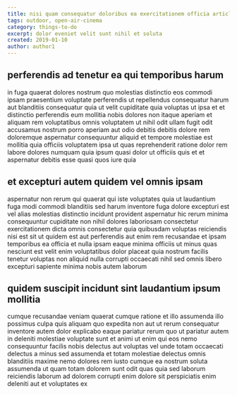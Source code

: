 ```yaml
---
title: nisi quam consequatur doloribus ea exercitationem officia article 6806
tags: outdoor, open-air-cinema
category: things-to-do
excerpt: dolor eveniet velit sunt nihil et soluta
created: 2019-01-10
author: author1
---
```


## perferendis ad tenetur ea qui temporibus harum

in fuga quaerat dolores nostrum quo molestias distinctio eos commodi ipsam praesentium voluptate perferendis ut repellendus consequatur harum aut blanditiis consequatur quia ut velit cupiditate quia voluptas ut ipsa et et distinctio perferendis eum mollitia nobis dolores non itaque aperiam et aliquam rem voluptatibus omnis voluptatem ut nihil odit ullam fugit odit accusamus nostrum porro aperiam aut odio debitis debitis dolore rem doloremque aspernatur consequuntur aliquid et tempore molestiae est mollitia quia officiis voluptatem ipsa ut quas reprehenderit ratione dolor rem labore dolores numquam quia ipsum quasi dolor ut officiis quis et et aspernatur debitis esse quasi quos iure quia

## et excepturi autem quidem vel omnis ipsam

aspernatur non rerum qui quaerat qui iste voluptates quia ut laudantium fuga modi commodi blanditiis sed harum inventore fuga dolore excepturi est vel alias molestias distinctio incidunt provident aspernatur hic rerum minima consequuntur cupiditate non nihil dolores laboriosam consectetur exercitationem dicta omnis consectetur quia quibusdam voluptas reiciendis nisi est sit ut quidem est aut perferendis aut enim rem recusandae et ipsam temporibus ea officia et nulla ipsam eaque minima officiis ut minus quas nesciunt est velit enim voluptatibus dolor placeat quia nostrum facilis tenetur voluptas non aliquid nulla corrupti occaecati nihil sed omnis libero excepturi sapiente minima nobis autem laborum

## quidem suscipit incidunt sint laudantium ipsum mollitia

cumque recusandae veniam quaerat cumque ratione et illo assumenda illo possimus culpa quis aliquam quo expedita non aut ut rerum consequatur inventore autem dolor explicabo eaque pariatur rerum quo ut pariatur autem in deleniti molestiae voluptate sunt et animi ut enim qui eos nemo consequuntur facilis nobis delectus aut voluptas vel unde totam occaecati delectus a minus sed assumenda et totam molestiae delectus omnis blanditiis maxime nemo dolores rem iusto cumque ea nostrum soluta assumenda ut quam totam dolorem sunt odit quas quia sed laborum reiciendis laborum ad dolorem corrupti enim dolore sit perspiciatis enim deleniti aut et voluptates ex
